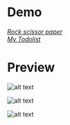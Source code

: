 # Demo
<a href="https://rockscissorspaper-seven.vercel.app/"><em>Rock scissor paper</em></a>
<br>
<a href="https://mytodolists-nine.vercel.app/"><em>My Todolist</em></a>

# Preview
![alt text](https://github.com/Damarwendha/Learning-Javascript/blob/main/Rock%20Scissors%20Paper/image/Screenshot%20(133).png?raw=true)

![alt text](https://github.com/Damarwendha/Learning-Javascript/blob/main/Calculator/Screenshot%20(138).png?raw=true)

![alt text](https://github.com/Damarwendha/Learning-Javascript/blob/main/TodoList/img/Screenshot%20(140).png?raw=true)


 



